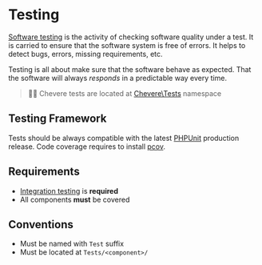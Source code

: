 # Testing

[Software testing](https://en.wikipedia.org/wiki/Software_testing) is the activity of checking software quality under a test. It is carried to ensure that the software system is free of errors. It helps to detect bugs, errors, missing requirements, etc.

Testing is all about make sure that the software behave as expected. That the software will always _responds_ in a predictable way every time.

> 👍🏾 Chevere tests are located at [Chevere\Tests](https://github.com/chevere/chevere/tree/master/Tests) namespace

## Testing Framework

Tests should be always compatible with the latest [PHPUnit](https://phpunit.de/) production release. Code coverage requires to install [pcov](https://github.com/krakjoe/pcov).

## Requirements

* [Integration testing](https://en.wikipedia.org/wiki/Integration_testing) is **required**
* All components **must** be covered

## Conventions

* Must be named with `Test` suffix
* Must be located at `Tests/<component>/`
